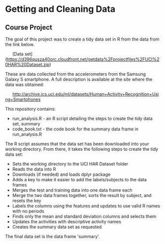 # Getting and Cleaning Data
## Course Project

The goal of this project was to create a tidy data set in R from the data from the link below.

&nbsp;&nbsp;&nbsp;&nbsp;&nbsp;&nbsp;[Data set] (https://d396qusza40orc.cloudfront.net/getdata%2Fprojectfiles%2FUCI%20HAR%20Dataset.zip)

These are data collected from the accelerometers from the Samsung Galaxy S smartphone. A full description is available at the site where the data was obtained: 

&nbsp;&nbsp;&nbsp;&nbsp;&nbsp;&nbsp;http://archive.ics.uci.edu/ml/datasets/Human+Activity+Recognition+Using+Smartphones

This repository contains:
* run_analysis.R - an R script detailing the steps to create the tidy data set, summary
* code_book.txt - the code book for the summary data frame in run_analysis.R

The R script assumes that the data set has been downloaded into your working directory. From there, it takes the following steps to create the tidy data set:
* Sets the working directory to the UCI HAR Dataset folder
* Reads the data into R
* Downloads (if needed) and loads dplyr package
* Adds a key to make it easier to add the labels/subjects to the data frames
* Merges the test and training data into one data frame each
* Merge the two data frames together, sorts the result by subject, and resets the key
* Labels the columns using the features and updates to use valid R names with no periods
* Finds only the mean and standard deviation columns and selects them
* Updates the activities with descriptive activity names
* Creates the summary data set as requested

The final data set is the data frame 'summary'.
